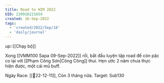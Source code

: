 ```yaml
---
title: Road to HIM 2022
UID: 220916221654
created: 16-Sep-2022
tags:
  - 'created/2022/Sep/16'
  - 'daily/journal'
---
```

up::[[Chạy bộ]]

Xong [[VMM100 Sapa 09-Sep-2022]] rồi, bắt đầu luyện tập road để còn pặc co lại với [[Phạm Công Sơn|Công Công]] thui. Hẹn ước 2 năm chưa thực hiện được, một cái mũ buff.

Ngày Race: [[📝22-12-11]], Còn 3 tháng nữa.
Target: Sub130